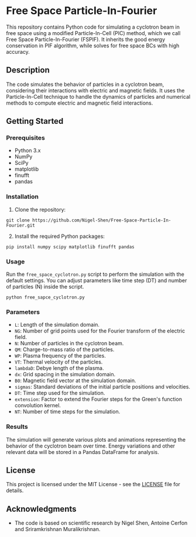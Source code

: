 # Free Space Particle-In-Fourier

This repository contains Python code for simulating a cyclotron beam in free space using a modified Particle-In-Cell (PIC) method, which we call Free Space Particle-In-Fourier (FSPIF). It inherits the good energy conservation in PIF algorithm, while solves for free space BCs with high accuracy.

## Description

The code simulates the behavior of particles in a cyclotron beam, considering their interactions with electric and magnetic fields. It uses the Particle-In-Cell technique to handle the dynamics of particles and numerical methods to compute electric and magnetic field interactions.

## Getting Started

### Prerequisites

- Python 3.x
- NumPy
- SciPy
- matplotlib
- finufft
- pandas

### Installation

1. Clone the repository:

```
git clone https://github.com/Nigel-Shen/Free-Space-Particle-In-Fourier.git
```

2. Install the required Python packages:

```
pip install numpy scipy matplotlib finufft pandas
```

### Usage

Run the `free_space_cyclotron.py` script to perform the simulation with the default settings. You can adjust parameters like time step (DT) and number of particles (N) inside the script.

```
python free_sapce_cyclotron.py
```

### Parameters

- `L`: Length of the simulation domain.
- `NG`: Number of grid points used for the Fourier transform of the electric field.
- `N`: Number of particles in the cyclotron beam.
- `QM`: Charge-to-mass ratio of the particles.
- `WP`: Plasma frequency of the particles.
- `VT`: Thermal velocity of the particles.
- `lambdaD`: Debye length of the plasma.
- `dx`: Grid spacing in the simulation domain.
- `B0`: Magnetic field vector at the simulation domain.
- `sigmas`: Standard deviations of the initial particle positions and velocities.
- `DT`: Time step used for the simulation.
- `extension`: Factor to extend the Fourier steps for the Green's function convolution kernel.
- `NT`: Number of time steps for the simulation.

### Results

The simulation will generate various plots and animations representing the behavior of the cyclotron beam over time. Energy variations and other relevant data will be stored in a Pandas DataFrame for analysis.

## License

This project is licensed under the MIT License - see the [LICENSE](LICENSE) file for details.

## Acknowledgments

- The code is based on scientific research by Nigel Shen, Antoine Cerfon and Sriramkrishnan Muralikrishnan.

